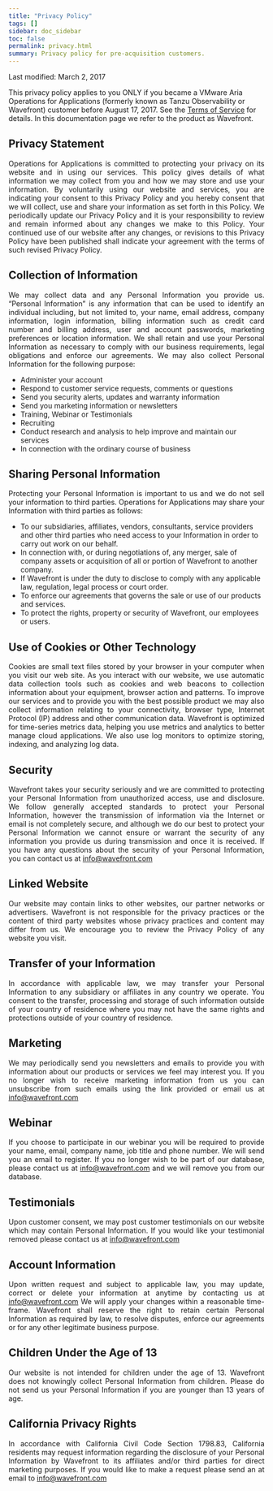 ```yaml
---
title: "Privacy Policy"
tags: []
sidebar: doc_sidebar
toc: false
permalink: privacy.html
summary: Privacy policy for pre-acquisition customers.
---
```


<p>Last modified: March 2, 2017</p>
This privacy policy applies to you ONLY if you became a VMware Aria Operations for Applications (formerly known as Tanzu Observability or Wavefront)  customer before August 17, 2017. See the <a href="/terms_of_service.html">Terms of Service</a> for details. In this documentation page we refer to the product as Wavefront.
<h2><strong>Privacy Statement</strong></h2>
<p style="font-weight: 400; text-align: justify;">Operations for Applications is committed to protecting your privacy on its website and in using our services. This policy gives details of what information we may collect from you and how we may store and use your information. By voluntarily using our website and services, you are indicating your consent to this Privacy Policy and you hereby consent that we will collect, use and share your information as set forth in this Policy. We periodically update our Privacy Policy and it is your responsibility to review and remain informed about any changes we make to this Policy. Your continued use of our website after any changes, or revisions to this Privacy Policy have been published shall indicate your agreement with the terms of such revised Privacy Policy.</p>
<h2><strong>Collection of Information</strong></h2>
<p style="font-weight: 400; text-align: justify;">We may collect data and any Personal Information you provide us. “Personal Information” is any information that can be used to identify an individual including, but not limited to, your name, email address, company information, login information, billing information such as credit card number and billing address, user and account passwords, marketing preferences or location information. We shall retain and use your Personal Information as necessary to comply with our business requirements, legal obligations and enforce our agreements. We may also collect Personal Information for the following purpose:</p>
<ul>
<li style="font-weight: 400;"><span style="font-weight: 400;">Administer your account </span></li>
<li style="font-weight: 400;"><span style="font-weight: 400;">Respond to customer service requests, comments or questions</span></li>
<li style="font-weight: 400;"><span style="font-weight: 400;">Send you security alerts, updates and warranty information</span></li>
<li style="font-weight: 400;"><span style="font-weight: 400;">Send you marketing information or newsletters</span></li>
<li style="font-weight: 400;"><span style="font-weight: 400;">Training, Webinar or Testimonials </span></li>
<li style="font-weight: 400;"><span style="font-weight: 400;">Recruiting</span></li>
<li style="font-weight: 400;"><span style="font-weight: 400;">Conduct research and analysis to help improve and maintain our services</span></li>
<li style="font-weight: 400;"><span style="font-weight: 400;">In connection with the ordinary course of business</span></li>
</ul>
<h2><strong>Sharing Personal Information</strong></h2>
<p style="font-weight: 400; text-align: justify;">Protecting your Personal Information is important to us and we do not sell your information to third parties. Operations for Applications may share your Information with third parties as follows:</p>
<ul>
<li style="font-weight: 400;"><span style="font-weight: 400;">To our subsidiaries, affiliates, vendors, consultants, service providers and other third parties who need access to your Information in order to carry out work on our behalf.</span></li>
<li style="font-weight: 400;"><span style="font-weight: 400;">In connection with, or during negotiations of, any merger, sale of company assets or acquisition of all or portion of Wavefront to another company.</span></li>
<li style="font-weight: 400;"><span style="font-weight: 400;">If Wavefront is under the duty to disclose to comply with any applicable law, regulation, legal process or court order.</span></li>
<li style="font-weight: 400;"><span style="font-weight: 400;">To enforce our agreements that governs the sale or use of our products and services.</span></li>
<li style="font-weight: 400;"><span style="font-weight: 400;">To protect the rights, property or security of Wavefront, our employees or users. </span></li>
</ul>
<h2><strong>Use of Cookies or Other Technology</strong></h2>
<p style="font-weight: 400; text-align: justify;">Cookies are small text files stored by your browser in your computer when you visit our web site. As you interact with our website, we use automatic data collection tools such as cookies and web beacons to collection information about your equipment, browser action and patterns. To improve our services and to provide you with the best possible product we may also collect information relating to your connectivity, browser type, Internet Protocol (IP) address and other communication data. Wavefront is optimized for time-series metrics data, helping you use metrics and analytics to better manage cloud applications. We also use log monitors to optimize storing, indexing, and analyzing log data.</p>
<h2><strong>Security</strong></h2>
<p style="font-weight: 400; text-align: justify;">Wavefront takes your security seriously and we are committed to protecting your Personal Information from unauthorized access, use and disclosure.  We follow generally accepted standards to protect your Personal Information, however the transmission of information via the Internet or email is not completely secure, and although we do our best to protect your Personal Information we cannot ensure or warrant the security of any information you provide us during transmission and once it is received. If you have any questions about the security of your Personal Information, you can contact us at <a class="email" href="#" onclick="javascript:window.location='mailto:info@wavefront.com'">info@wavefront.com</a></p>
<h2><strong>Linked Website</strong></h2>
<p style="font-weight: 400; text-align: justify;">Our website may contain links to other websites, our partner networks or advertisers. Wavefront is not responsible for the privacy practices or the content of third party websites whose privacy practices and content may differ from us. We encourage you to review the Privacy Policy of any website you visit.</p>
<h2><strong>Transfer of your Information</strong></h2>
<p style="font-weight: 400; text-align: justify;">In accordance with applicable law, we may transfer your Personal Information to any subsidiary or affiliates in any country we operate. You consent to the transfer, processing and storage of such information outside of your country of residence where you may not have the same rights and protections outside of your country of residence.</p>
<h2><strong>Marketing</strong></h2>
<p style="font-weight: 400; text-align: justify;">We may periodically send you newsletters and emails to provide you with information about our products or services we feel may interest you. If you no longer wish to receive marketing information from us you can unsubscribe from such emails using the link provided or email us at <a class="email" href="#" onclick="javascript:window.location='mailto:info@wavefront.com'">info@wavefront.com</a></p>
<h2><strong>Webinar</strong></h2>
<p style="font-weight: 400; text-align: justify;">If you choose to participate in our webinar you will be required to provide your name, email, company name, job title and phone number. We will send you an email to register. If you no longer wish to be part of our database, please contact us at <a class="email" href="#" onclick="javascript:window.location='mailto:info@wavefront.com'">info@wavefront.com</a> and we will remove you from our database.</p>
<h2><strong>Testimonials</strong></h2>
<p style="font-weight: 400; text-align: justify;">Upon customer consent, we may post customer testimonials on our website which may contain Personal Information. If you would like your testimonial removed please contact us at <a class="email" href="#" onclick="javascript:window.location='mailto:info@wavefront.com'">info@wavefront.com</a></p>
<h2><strong>Account Information</strong></h2>
<p style="font-weight: 400; text-align: justify;">Upon <span style="font-weight: 400;">written request and subject to applicable law, you may update, correct or delete your information at anytime by contacting us at <a class="email" href="#" onclick="javascript:window.location='mailto:info@wavefront.com'">info@wavefront.com</a> We will apply your changes within a reasonable time-frame. Wavefront shall reserve the right to retain certain Personal Information as required by law, to resolve disputes, enforce our agreements or for any other legitimate business purpose.</span></p>
<h2><strong>Children Under the Age of 13</strong></h2>
<p style="font-weight: 400; text-align: justify;">Our website is not intended for children under the age of 13. Wavefront does not knowingly collect Personal Information from children. Please do not send us your Personal Information if you are younger than 13 years of age.</p>
<h2><strong>California Privacy Rights</strong></h2>
<p style="font-weight: 400; text-align: justify;">In accordance with California Civil Code Section 1798.83, California residents may request information regarding the disclosure of your Personal Information by Wavefront to its affiliates and/or third parties for direct marketing purposes. If you would like to make a request please send an at email to <a class="email" href="#" onclick="javascript:window.location='mailto:info@wavefront.com'">info@wavefront.com</a></p>
